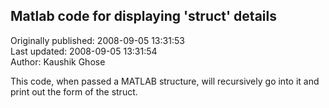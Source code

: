 ## Matlab code for displaying 'struct' details  
Originally published: 2008-09-05 13:31:53  
Last updated: 2008-09-05 13:31:54  
Author: Kaushik Ghose  
  
This code, when passed a MATLAB structure, will recursively go into it and print out the form of the struct.
